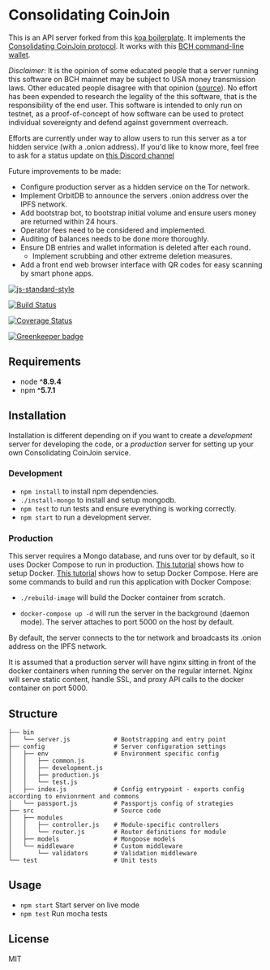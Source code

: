 # Consolidating CoinJoin
This is an API server forked from this [koa boilerplate](https://github.com/christroutner/babel-free-koa2-api-boilerplate). It implements the [Consolidating CoinJoin protocol](https://gist.github.com/christroutner/457b99b8033fdea5ae565687e6360323). It works with this [BCH command-line wallet](https://github.com/BCH-Consolidating-CoinJoin/ccoinjoin-wallet).

*Disclaimer*: It is the opinion of some educated people that a server running this software on BCH mainnet may be subject to USA money transmission laws. Other educated people disagree with that opinion ([source](https://twitter.com/christroutner/status/1064334027203653633)). No effort has been expended to research the legality of the this software, that is the responsibility of the end user. This software is intended to only run on testnet, as a proof-of-concept of how software can be used to protect individual sovereignty and defend against government overreach.

Efforts are currently under way to allow users to run this server as a tor hidden service (with a .onion address). If you'd like to know more, feel free to ask for a status update on [this Discord channel](https://discord.gg/GXur7m9)


Future improvements to be made:
- Configure production server as a hidden service on the Tor network.
- Implement OrbitDB to announce the servers .onion address over the IPFS network.
- Add bootstrap bot, to bootstrap initial volume and ensure users money are returned within 24 hours.
- Operator fees need to be considered and implemented.
- Auditing of balances needs to be done more thoroughly.
- Ensure DB entries and wallet information is deleted after each round.
  - Implement scrubbing and other extreme deletion measures.
- Add a front end web browser interface with QR codes for easy scanning by smart phone apps.


[![js-standard-style](https://img.shields.io/badge/code%20style-standard-brightgreen.svg)](http://standardjs.com)

[![Build Status](https://travis-ci.org/BCH-Consolidating-CoinJoin/consolidating-coinjoin.svg?branch=master)](https://travis-ci.org/BCH-Consolidating-CoinJoin/consolidating-coinjoin)


[![Coverage Status](https://coveralls.io/repos/github/BCH-Consolidating-CoinJoin/consolidating-coinjoin/badge.svg?branch=master)](https://coveralls.io/github/BCH-Consolidating-CoinJoin/consolidating-coinjoin?branch=master)


[![Greenkeeper badge](https://badges.greenkeeper.io/BCH-Consolidating-CoinJoin/consolidating-coinjoin.svg)](https://greenkeeper.io/)


## Requirements
* node __^8.9.4__
* npm __^5.7.1__

## Installation
Installation is different depending on if you want to create a *development* server for developing the code, or a *production* server for setting up your own Consolidating CoinJoin service.

### Development
- `npm install` to install npm dependencies.
- `./install-mongo` to install and setup mongodb.
- `npm test` to run tests and ensure everything is working correctly.
- `npm start` to run a development server.

### Production
This server requires a Mongo database, and runs over tor by default, so it uses Docker Compose to run in production.
[This tutorial](https://www.digitalocean.com/community/tutorials/how-to-install-and-use-docker-on-ubuntu-16-04)
shows how to setup Docker.
[This tutorial](https://www.digitalocean.com/community/tutorials/how-to-install-docker-compose-on-ubuntu-16-04)
shows how to setup Docker Compose. Here are some commands to build and run this
application with Docker Compose:

- `./rebuild-image` will build the Docker container from scratch.

- `docker-compose up -d` will run the server in the background (daemon mode).
  The server attaches to port 5000 on the host by default.

By default, the server connects to the tor network and broadcasts its .onion address on the IPFS network.

It is assumed that a production server will have nginx sitting in front of the docker containers when running the server on the regular internet. Nginx will serve static content, handle SSL, and proxy API calls to the docker container on port 5000.


## Structure
```
├── bin
│   └── server.js            # Bootstrapping and entry point
├── config                   # Server configuration settings
│   ├── env                  # Environment specific config
│   │   ├── common.js
│   │   ├── development.js
│   │   ├── production.js
│   │   └── test.js
│   ├── index.js             # Config entrypoint - exports config according to envionrment and commons
│   └── passport.js          # Passportjs config of strategies
├── src                      # Source code
│   ├── modules
│   │   ├── controller.js    # Module-specific controllers
│   │   └── router.js        # Router definitions for module
│   ├── models               # Mongoose models
│   └── middleware           # Custom middleware
│       └── validators       # Validation middleware
└── test                     # Unit tests
```

## Usage
* `npm start` Start server on live mode
* `npm test` Run mocha tests

## License
MIT
